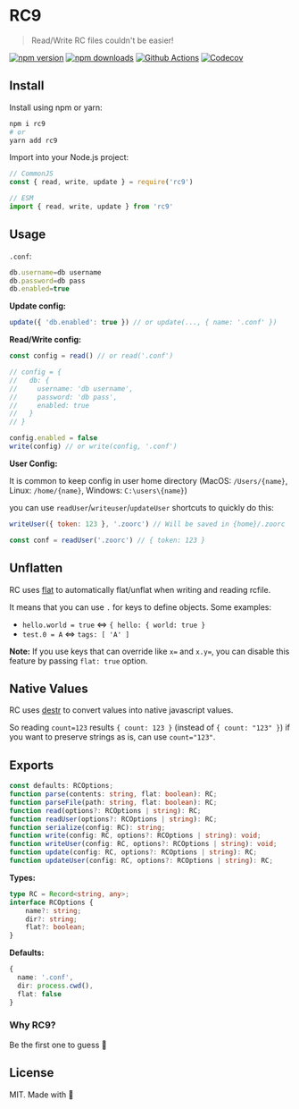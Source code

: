 # RC**9**

> Read/Write RC files couldn't be easier!

[![npm version][npm-version-src]][npm-version-href]
[![npm downloads][npm-downloads-src]][npm-downloads-href]
[![Github Actions][github-actions-src]][github-actions-href]
[![Codecov][codecov-src]][codecov-href]

## Install

Install using npm or yarn:

```bash
npm i rc9
# or
yarn add rc9
```

Import into your Node.js project:

```js
// CommonJS
const { read, write, update } = require('rc9')

// ESM
import { read, write, update } from 'rc9'
```

## Usage

`.conf`:

```ts
db.username=db username
db.password=db pass
db.enabled=true
```

**Update config:**

```ts
update({ 'db.enabled': true }) // or update(..., { name: '.conf' })
```

**Read/Write config:**

```ts
const config = read() // or read('.conf')

// config = {
//   db: {
//     username: 'db username',
//     password: 'db pass',
//     enabled: true
//   }
// }

config.enabled = false
write(config) // or write(config, '.conf')
```

**User Config:**

It is common to keep config in user home directory (MacOS: `/Users/{name}`, Linux: `/home/{name}`, Windows: `C:\users\{name}`)

you can use `readUser`/`writeuser`/`updateUser` shortcuts to quickly do this:

```js
writeUser({ token: 123 }, '.zoorc') // Will be saved in {home}/.zoorc

const conf = readUser('.zoorc') // { token: 123 }
```

## Unflatten

RC uses [flat](https://www.npmjs.com/package/flat) to automatically flat/unflat when writing and reading rcfile.

It means that you can use `.` for keys to define objects. Some examples:

- `hello.world = true` <=> `{ hello: { world: true }`
- `test.0 = A` <=> `tags: [ 'A' ]`

**Note:** If you use keys that can override like `x=` and `x.y=`, you can disable this feature by passing `flat: true` option.

## Native Values

RC uses [destr](https://www.npmjs.com/package/destr) to convert values into native javascript values.

So reading `count=123` results `{ count: 123 }` (instead of `{ count: "123" }`) if you want to preserve strings as is, can use `count="123"`.

## Exports

```ts
const defaults: RCOptions;
function parse(contents: string, flat: boolean): RC;
function parseFile(path: string, flat: boolean): RC;
function read(options?: RCOptions | string): RC;
function readUser(options?: RCOptions | string): RC;
function serialize(config: RC): string;
function write(config: RC, options?: RCOptions | string): void;
function writeUser(config: RC, options?: RCOptions | string): void;
function update(config: RC, options?: RCOptions | string): RC;
function updateUser(config: RC, options?: RCOptions | string): RC;
```

**Types:**

```ts
type RC = Record<string, any>;
interface RCOptions {
    name?: string;
    dir?: string;
    flat?: boolean;
}
```

**Defaults:**

```ts
{
  name: '.conf',
  dir: process.cwd(),
  flat: false
}
```

### Why RC**9**?

Be the first one to guess 🐇

## License

MIT. Made with 💖

<!-- Badges -->
[npm-version-src]: https://img.shields.io/npm/v/rc9?style=flat-square
[npm-version-href]: https://npmjs.com/package/rc9

[npm-downloads-src]: https://img.shields.io/npm/dm/rc9?style=flat-square
[npm-downloads-href]: https://npmjs.com/package/rc9

[github-actions-src]: https://img.shields.io/github/workflow/status/nuxt-contrib/rc9/ci/master?style=flat-square
[github-actions-href]: https://github.com/nuxt-contrib/rc9/actions?query=workflow%3Aci

[codecov-src]: https://img.shields.io/codecov/c/gh/nuxt-contrib/rc9/master?style=flat-square
[codecov-href]: https://codecov.io/gh/nuxt-contrib/rc9
